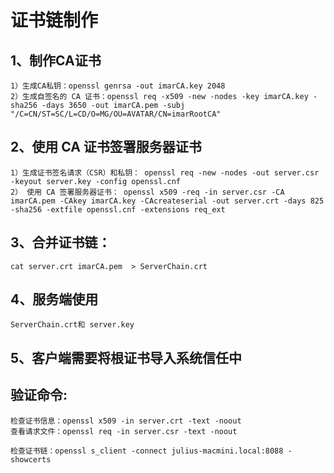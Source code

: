 # 证书链制作

## 1、制作CA证书

	1）生成CA私钥：openssl genrsa -out imarCA.key 2048
	2）生成自签名的 CA 证书：openssl req -x509 -new -nodes -key imarCA.key -sha256 -days 3650 -out imarCA.pem -subj "/C=CN/ST=SC/L=CD/O=MG/OU=AVATAR/CN=imarRootCA"

## 2、使用 CA 证书签署服务器证书

	1）生成证书签名请求（CSR）和私钥： openssl req -new -nodes -out server.csr -keyout server.key -config openssl.cnf
	2） 使用 CA 签署服务器证书： openssl x509 -req -in server.csr -CA imarCA.pem -CAkey imarCA.key -CAcreateserial -out server.crt -days 825 -sha256 -extfile openssl.cnf -extensions req_ext

## 3、合并证书链：
    cat server.crt imarCA.pem  > ServerChain.crt

## 4、服务端使用 
    ServerChain.crt和 server.key
    
## 5、客户端需要将根证书导入系统信任中


## 验证命令:

    检查证书信息：openssl x509 -in server.crt -text -noout
    查看请求文件：openssl req -in server.csr -text -noout

    检查证书链：openssl s_client -connect julius-macmini.local:8088 -showcerts

